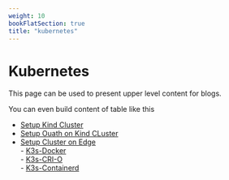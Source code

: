 ```yaml
---
weight: 10
bookFlatSection: true
title: "kubernetes"
---
```


# Kubernetes

This page can be used to present upper level content for blogs. 

You can even build content of table like this

- [Setup Kind Cluster](/docs/Kubernetes/kind-cluster)
- [Setup Ouath on Kind CLuster](/docs/Kubernetes/Setup-Ouath)
- [Setup Cluster on Edge](/docs/Kubernetes/Edge) \
         - [K3s-Docker](/docs/Kubernetes/Edge/docker-k3s) \
         - [K3s-CRI-O](/docs/Kubernetes/Edge/crio-k3s) \
         - [K3s-Containerd](/docs/Kubernetes/Edge/containerd-k3s)
